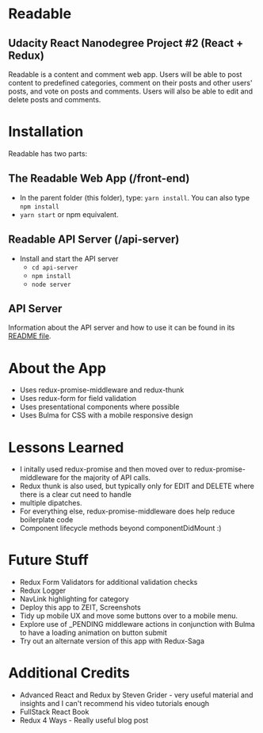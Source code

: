 # Readable
## Udacity React Nanodegree Project #2 (React + Redux)

Readable is a content and comment web app. Users will be able to post content to predefined categories, comment on their posts and other users' posts, and vote on posts and comments. Users will also be able to edit and delete posts and comments.

# Installation

Readable has two parts:

## The Readable Web App (/front-end)
- In the parent folder (this folder), type: `yarn install`. You can also type `npm install`
- `yarn start` or npm equivalent.

## Readable API Server (/api-server)

* Install and start the API server
    - `cd api-server`
    - `npm install`
    - `node server`

## API Server

Information about the API server and how to use it can be found in its [README file](api-server/README.md).

# About the App
- Uses redux-promise-middleware and redux-thunk
- Uses redux-form for field validation
- Uses presentational components where possible
- Uses Bulma for CSS with a mobile responsive design

# Lessons Learned
- I initally used redux-promise and then moved over to redux-promise-middleware for the majority of API calls.
- Redux thunk is also used, but typically only for EDIT and DELETE where there is a clear cut need to handle
- multiple dipatches.
- For everything else, redux-promise-middleware does help reduce boilerplate code
- Component lifecycle methods beyond componentDidMount :)

# Future Stuff
- Redux Form Validators for additional validation checks
- Redux Logger
- NavLink highlighting for category
- Deploy this app to ZEIT, Screenshots
- Tidy up mobile UX and move some buttons over to a mobile menu.
- Explore use of _PENDING middleware actions in conjunction with Bulma to have a loading animation on button submit
- Try out an alternate version of this app with Redux-Saga

# Additional Credits
- Advanced React and Redux by Steven Grider - very useful material and insights and I can't recommend his video tutorials enough
- FullStack React Book
- Redux 4 Ways - Really useful blog post